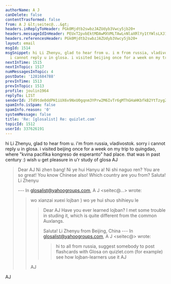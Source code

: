 ```yaml
---
authorName: A J
canDelete: false
contentTrasformed: false
from: A J &lt;seitec@...&gt;
headers.inReplyToHeader: PGk0Mjdtb2swbzJAZUdyb3Vwcy5jb20+
headers.messageIdInHeader: PEUxT2pvbEktMDAwMXVMLTAwLnNlaXRlYy1tYWlsLXJ1QGY3NC5tYWlsLnJ1Pg==
headers.referencesHeader: PGk0Mjdtb2swbzJAZUdyb3Vwcy5jb20+
layout: email
msgId: 1514
msgSnippet: hi Li Zhenyu, glad to hear from u. i m from russia, vladivostok. sorry
  i cannot reply u in glosa. i visited beijing once for a week on my trip to quingdao,
nextInTime: 1515
nextInTopic: 1517
numMessagesInTopic: 4
postDate: '1281684788'
prevInTime: 1513
prevInTopic: 1513
profile: joulin1964
replyTo: LIST
senderId: JTd9tde0ddPH1iUX6v9NxU0gqnm3YPrw2M6IvTr6gMThGHaHKbfkB2YtTzygZcUPbchV-vMH-BBUPFA
spamInfo.isSpam: false
spamInfo.reason: '0'
systemMessage: false
title: 'Re: [glosalist] Re: quizlet.com'
topicId: 1512
userId: 337626191
---
```


hi Li Zhenyu,
glad to hear from u. i'm from russia, vladivostok. sorry i cannot reply u in glosa.
i visited beijing once for a week on my trip to quingdao, where "kvina pacifika kongreso de esperanto" had place. that was in past century :)
wish u get pleasure in u'r study of glosa
AJ

 
>  
> Dear AJ
>  Ni zhen bang! Ni ye hui Hanyu a! Ni shi naguo ren?
>  You are so great! You know Chinese also! Which country are you from?
>  Saluta!
>  Li Zhenyu
>  
>  --- In glosalist@yahoogroups.com, A J <seitec@...> wrote:
>  >
>  > wo xianzai xuexi lojban ) wo ye hui shuo shihieyu le
>  > > 
>  > > 
>  > > 
>  > > 
>  > > 
>  > > Dear AJ
>  > > Have you ever learned lojban? I met some trouble in studing it, which
> is quite
>  > > different from the common Auxlangs.
>  > > 
>  > > Saluta!
>  > > Li Zhenyu 
>  > > from Beijing, China
>  > > --- In glosalist@yahoogroups.com, A J <seitec@> wrote:
>  > > >
>  > > > hi to all from russia,
>  > > > suggest somebody to post flashcards with Glosa on quizlet.com
>  > > > (for example) see how lojban-learners use it
>  > > > AJ
>  > > >
>  > > 
>  > > 
>  > > 
>  > > 
>  > > 
>  > > 
>  > 
>  > AJ
>  >
>  
>  
>  
>   
> 
>           

AJ

